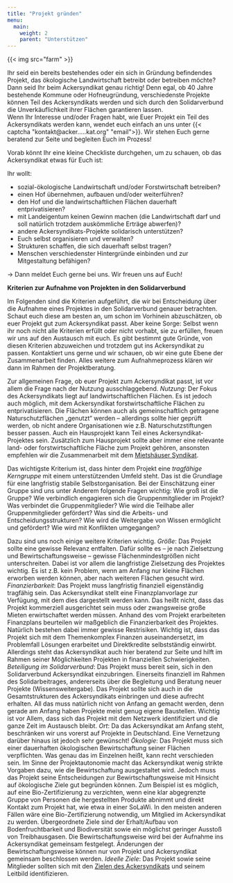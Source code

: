 ```yaml
---
title: "Projekt gründen"
menu:
  main:
    weight: 2
    parent: "Unterstützen"
---
```


{{< img src="farm" >}}

Ihr seid ein bereits bestehendes oder ein sich in Gründung befindendes Projekt, das ökologische Landwirtschaft betreibt oder betreiben möchte? Dann seid Ihr beim Ackersyndikat genau richtig!
Denn egal, ob 40 Jahre bestehende Kommune oder Hofneugründung, verschiedenste Projekte können Teil des Ackersyndikats werden und sich durch den Solidarverbund die Unverkäuflichkeit ihrer Flächen garantieren lassen.  
Wenn Ihr Interesse und/oder Fragen habt, wie Euer Projekt ein Teil des Ackersyndikats
werden kann, wendet euch einfach an uns unter {{< captcha "kontakt@acker.....kat.org" "email">}}. Wir stehen Euch gerne beratend zur Seite und begleiten Euch im Prozess!

Vorab könnt Ihr eine kleine Checkliste durchgehen, um zu schauen, ob das Ackersyndikat etwas für Euch ist:

Ihr wollt:

- sozial-ökologische Landwirtschaft und/oder Forstwirtschaft betreiben?
- einen Hof übernehmen, aufbauen und/oder weiterführen?
- den Hof und die landwirtschaftlichen Flächen dauerhaft entprivatisieren?
- mit Landeigentum keinen Gewinn machen (die Landwirtschaft darf und soll natürlich trotzdem auskömmliche Erträge abwerfen)?
- andere Ackersyndikats-Projekte solidarisch unterstützen?
- Euch selbst organisieren und verwalten?
- Strukturen schaffen, die sich dauerhaft selbst tragen?
- Menschen verschiedenster Hintergründe einbinden und zur Mitgestaltung befähigen?

→ Dann meldet Euch gerne bei uns. Wir freuen uns auf Euch!

**Kriterien zur Aufnahme von Projekten in den Solidarverbund**

Im Folgenden sind die Kriterien aufgeführt, die wir bei Entscheidung über die Aufnahme eines Projektes in den Solidarverbund genauer betrachten. Schaut euch diese am besten an, um schon im Vorhinein abzuschätzen, ob euer Projekt gut zum Ackersyndikat passt. Aber keine Sorge: Selbst wenn ihr noch nicht alle Kriterien erfüllt oder nicht vorhabt, sie zu erfüllen, freuen wir uns auf den Austausch mit euch. Es gibt bestimmt gute Gründe, von diesen Kriterien abzuweichen und trotzdem gut ins Ackersyndikat zu passen. Kontaktiert uns gerne und wir schauen, ob wir eine gute Ebene der Zusammenarbeit finden. Alles weitere zum Aufnahmeprozess klären wir dann im Rahmen der Projektberatung.

Zur allgemeinen Frage, ob euer Projekt zum Ackersyndikat passt, ist vor allem die Frage nach der Nutzung ausschlaggebend.
*Nutzung*:  Der Fokus des Ackersyndikats liegt auf landwirtschaftlichen Flächen. Es ist jedoch auch möglich, mit dem Ackersyndikat forstwirtschaftliche Flächen zu entprivatisieren. Die Flächen können auch als gemeinschaftlich getragene Naturschutzflächen „genutzt“ werden – allerdings sollte hier geprüft werden, ob nicht andere Organisationen wie z.B. Naturschutzstiftungen besser passen. Auch ein Hausprojekt kann Teil eines Ackersyndikat-Projektes sein. Zusätzlich zum Hausprojekt sollte aber immer eine relevante land- oder forstwirtschaftliche Fläche zum Projekt gehören, ansonsten empfehlen wir die Zusammenarbeit mit dem [Mietshäuser Syndikat](https://www.syndikat.org/).

Das wichtigste Kriterium ist, dass hinter dem Projekt eine *tragfähige Kerngruppe* mit einem unterstützenden Umfeld steht. Das ist die Grundlage für eine langfristig stabile Selbstorganisation. Bei der Einschätzung einer Gruppe sind uns unter Anderem folgende Fragen wichtig: Wie groß ist die Gruppe? Wie verbindlich engagieren sich die Gruppenmitglieder im Projekt? Was verbindet die Gruppenmitglieder? Wie wird die Teilhabe aller Gruppenmitglieder gefördert? Was sind die Arbeits- und Entscheidungsstrukturen? Wie wird die Weitergabe von Wissen ermöglicht und gefördert? Wie wird mit Konflikten umgegangen? 

Dazu sind uns noch einige weitere Kriterien wichtig.
*Größe*: 	Das Projekt sollte eine gewisse Relevanz entfalten. Dafür sollte es – je nach Zielsetzung und Bewirtschaftungsweise – gewisse Flächenmindestgrößen nicht unterschreiten. Dabei ist vor allem die langfristige Zielsetzung des Projektes wichtig. Es ist z.B. kein Problem, wenn am Anfang nur kleine Flächen erworben werden können, aber nach weiteren Flächen gesucht wird. 
*Finanzierbarkeit*:	Das Projekt muss langfristig finanziell eigenständig tragfähig sein. Das Ackersyndikat stellt eine Finanzplanvorlage zur Verfügung, mit dem dies dargestellt werden kann. Das heißt nicht, dass das Projekt kommerziell ausgerichtet sein muss oder zwangsweise große Mieten erwirtschaftet werden müssen. Anhand des vom Projekt erarbeiteten Finanzplans beurteilen wir maßgeblich die Finanzierbarkeit des Projektes. Natürlich bestehen dabei immer gewisse Restrisiken. Wichtig ist, dass das Projekt sich mit dem Themenkomplex Finanzen auseinandersetzt, im Problemfall Lösungen erarbeitet und Direktkredite selbstständig einwirbt.
Allerdings steht das Ackersyndikat auch hier beratend zur Seite und hilft im Rahmen seiner Möglichkeiten Projekten in finanziellen Schwierigkeiten.
*Beteiligung im Solidarverbund*:	Das Projekt muss bereit sein, sich in den Solidarverbund Ackersyndikat einzubringen. Einerseits finanziell im Rahmen des Solidarbeitrages, andererseits über die Begleitung und Beratung neuer Projekte (Wissensweitergabe). Das Projekt sollte sich auch in die Gesamtstrukturen des Ackersyndikats einbringen und diese aufrecht erhalten. All das muss natürlich nicht von Anfang an gemacht werden, denn gerade am Anfang haben Projekte meist genug eigene Baustellen. Wichtig ist vor Allem, dass sich das Projekt mit dem Netzwerk identifiziert und die ganze Zeit im Austausch bleibt.
*Ort*: 	Da das Ackersyndikat am Anfang steht, beschränken wir uns vorerst auf Projekte in Deutschland. Eine Vernetzung darüber hinaus ist jedoch sehr gewünscht!
*Ökologie*: 	Das Projekt muss sich einer dauerhaften ökologischen Bewirtschaftung seiner Flächen verpflichten. Was genau das im Einzelnen heißt, kann recht verschieden sein. Im Sinne der Projektautonomie macht das Ackersyndikat wenig strikte Vorgaben dazu, wie die Bewirtschaftung ausgestaltet wird. Jedoch muss das Projekt seine Entscheidungen zur Bewirtschaftungsweise mit Hinsicht auf ökologische Ziele gut begründen können. Zum Beispiel ist es möglich, auf eine Bio-Zertifizierung zu verzichten, wenn eine klar abgegrenzte Gruppe von Personen die hergestellten Produkte abnimmt und direkt Kontakt zum Projekt hat, wie etwa in einer SoLaWi.  In den meisten anderen Fällen wäre eine Bio-Zertifizierung notwendig, um Mitglied im Ackersyndikat zu werden. Übergeordnete Ziele sind der Erhalt/Aufbau von Bodenfruchtbarkeit und Biodiversität sowie ein möglichst geringer Ausstoß von Treibhausgasen.
Die Bewirtschaftungsweise wird bei der Aufnahme ins Ackersyndikat gemeinsam festgelegt. Änderungen der Bewirtschaftungsweise können nur von Projekt und Ackersyndikat gemeinsam beschlossen werden.
*Ideelle Ziele*:		Das Projekt sowie seine Mitglieder sollten sich mit den [Zielen des Ackersyndikats](Ackersyndikat_Satzung_1.1.pdf) und seinem Leitbild identifizieren. 
